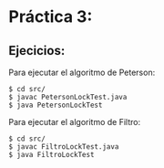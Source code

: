 # Práctica 3:
## Ejecicios:

Para ejecutar el algoritmo de Peterson:
```console
$ cd src/
$ javac PetersonLockTest.java
$ java PetersonLockTest
```

Para ejecutar el algoritmo de Filtro:
```console
$ cd src/
$ javac FiltroLockTest.java
$ java FiltroLockTest
```